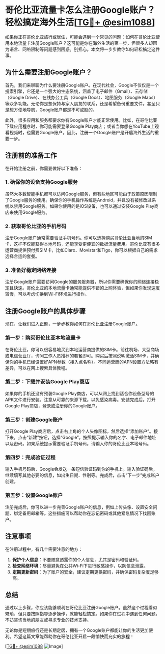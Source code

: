 # 哥伦比亚流量卡怎么注册Google账户？轻松搞定海外生活[[TG💪+ @esim1088](https://t.me/s/esim1088)]

如果你正在哥伦比亚旅行或居住，可能会遇到一个常见的问题：如何在哥伦比亚使用本地流量卡注册Google账户？这可能是你在海外生活的第一步，但很多人却因为语言、网络限制等问题感到困惑。别担心，本文将一步步教你如何轻松搞定这件事。

## 为什么需要注册Google账户？

首先，我们来聊聊为什么要注册Google账户。在现代社会，Google不仅仅是一个搜索引擎，它还是一个强大的生态系统，涵盖了电子邮件（Gmail）、云存储（Google Drive）、在线办公工具（Google Docs）、地图服务（Google Maps）等众多功能。无论你是想保持与家人朋友的联系，还是希望备份重要文件，甚至只是想方便地导航，Google账户都是不可或缺的。

此外，很多应用和服务都要求你有Google账户才能正常使用。比如，在哥伦比亚下载应用程序时，你可能需要登录Google Play商店；或者当你想在YouTube上观看视频时，也需要Google账户。因此，注册一个Google账户是开启海外生活的重要一步。

## 注册前的准备工作

在开始注册之前，你需要做好以下准备：

### 1. 确保你的设备支持Google服务

虽然大多数智能手机都可以访问Google服务，但有些地区可能由于政策原因限制了Google服务的使用。确保你的手机操作系统是Android，并且没有被修改过系统以禁用Google服务。如果你使用的是iOS设备，也可以通过安装Google Play商店来使用Google服务。

### 2. 获取哥伦比亚的手机号码

注册Google账户通常需要验证手机号码。你可以选择购买哥伦比亚当地的SIM卡，这样不仅能获得本地号码，还能享受更便宜的数据流量费用。哥伦比亚有很多运营商提供预付费SIM卡，比如Claro、Movistar和Tigo，你可以根据自己的需求选择合适的套餐。

### 3. 准备好稳定网络连接

注册Google账户需要访问Google的服务服务器，所以你需要确保你的网络连接稳定且快速。哥伦比亚的本地流量卡通常能提供不错的上网体验，但如果你发现速度较慢，可以考虑切换到Wi-Fi环境进行操作。

## 注册Google账户的具体步骤

现在，让我们进入正题，一步步教你如何在哥伦比亚注册Google账户。

### 第一步：购买哥伦比亚本地流量卡

在哥伦比亚，你可以很容易地买到本地运营商提供的SIM卡。前往机场、大型商场或电信营业厅，询问工作人员推荐的套餐即可。购买后按照说明激活SIM卡，并确保你的手机已经设置好APN参数（接入点名称）。不同运营商的APN设置方法略有差异，可以在网上搜索具体教程。

### 第二步：下载并安装Google Play商店

如果你的手机还没有预装Google Play商店，可以从网上找到适合你设备型号的APK文件进行安装。注意从可靠的来源下载，以免感染病毒。安装完成后，打开Google Play商店，登录或注册你的Google账户。

### 第三步：创建Google账户

打开Google Play商店后，点击右上角的个人头像图标，然后选择“添加账户”。接下来，点击“新建”按钮，选择“Google”。按照提示输入你的名字、电子邮件地址以及密码。如果系统提示需要验证手机号码，请输入你的哥伦比亚本地号码。

### 第四步：完成验证过程

输入手机号码后，Google会发送一条短信验证码到你的手机上。输入验证码后，继续填写其他必要的信息，如出生日期、性别等。完成后，点击“下一步”完成账户创建。

### 第五步：设置Google账户

注册完成后，你可以进一步完善Google账户的信息，例如上传头像、设置安全问题、绑定备用邮箱等。这些措施可以帮助你在忘记密码或其他紧急情况下找回账户。

## 注意事项

在注册过程中，有几个需要注意的地方：

1. **保护个人信息**：不要随意透露你的个人信息，尤其是密码和验证码。
2. **检查网络环境**：尽量避免在公共Wi-Fi下进行敏感操作，以防信息泄露。
3. **定期更新密码**：为了账户的安全，建议定期更换密码，并确保密码复杂度足够高。

## 总结

通过以上步骤，你应该能够顺利在哥伦比亚注册Google账户。虽然这个过程看似繁琐，但只要按照指导逐步操作，就能轻松搞定。如果你在过程中遇到任何问题，不妨咨询当地的朋友或寻求专业的技术支持。

无论你是短期旅行还是长期定居，拥有一个Google账户都能让你的生活更加便利。希望这篇文章能帮助你在哥伦比亚开启一段愉快而充实的旅程！

[[TG💪+ @esim1088](https://t.me/s/esim1088) ![Image](https://i.postimg.cc/4NQfJmqS/Snipaste-2025-05-13-00-14-12.png)]